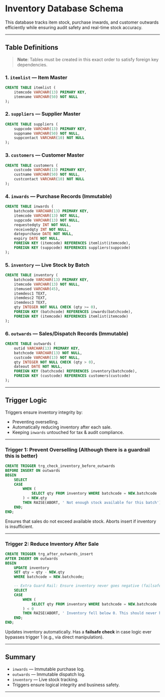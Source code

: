 #  Inventory Database Schema

This database tracks item stock, purchase inwards, and customer outwards efficiently while ensuring audit safety and real-time stock accuracy.

---

## Table Definitions

>  **Note**: Tables must be created in this exact order to satisfy foreign key dependencies.

### 1. `itemlist` — Item Master

```sql
CREATE TABLE itemlist (
    itemcode VARCHAR(13) PRIMARY KEY,
    itemname VARCHAR(50) NOT NULL
);
```

### 2. `suppliers` — Supplier Master

```sql
CREATE TABLE suppliers (
    suppcode VARCHAR(13) PRIMARY KEY,
    suppname VARCHAR(50) NOT NULL,
    suppcontact VARCHAR(10) NOT NULL
);
```

### 3. `customers` — Customer Master

```sql
CREATE TABLE customers (
    custcode VARCHAR(13) PRIMARY KEY,
    custname VARCHAR(50) NOT NULL,
    custcontact VARCHAR(10) NOT NULL
);
```

### 4. `inwards` — Purchase Records (Immutable)

```sql
CREATE TABLE inwards (
    batchcode VARCHAR(13) PRIMARY KEY,
    itemcode VARCHAR(13) NOT NULL,
    suppcode VARCHAR(13) NOT NULL,
    requestedqty INT NOT NULL,
    receivedqty INT NOT NULL,
    datepurchase DATE NOT NULL,
    expiry DATE NOT NULL,
    FOREIGN KEY (itemcode) REFERENCES itemlist(itemcode),
    FOREIGN KEY (suppcode) REFERENCES suppliers(suppcode)
);
```

### 5. `inventory` — Live Stock by Batch

```sql
CREATE TABLE inventory (
    batchcode VARCHAR(13) PRIMARY KEY,
    itemcode VARCHAR(13) NOT NULL,
    itemused VARCHAR(45),
    itemdesc1 TEXT,
    itemdesc2 TEXT,
    itemdesc3 TEXT,
    qty INTEGER NOT NULL CHECK (qty >= 0),
    FOREIGN KEY (batchcode) REFERENCES inwards(batchcode),
    FOREIGN KEY (itemcode) REFERENCES itemlist(itemcode)
);
```

### 6. `outwards` — Sales/Dispatch Records (Immutable)

```sql
CREATE TABLE outwards (
    outid VARCHAR(13) PRIMARY KEY,
    batchcode VARCHAR(13) NOT NULL,
    custcode VARCHAR(13) NOT NULL,
    qty INTEGER NOT NULL CHECK (qty > 0),
    dateout DATE NOT NULL,
    FOREIGN KEY (batchcode) REFERENCES inventory(batchcode),
    FOREIGN KEY (custcode) REFERENCES customers(custcode)
);
```

---

##  Trigger Logic

Triggers ensure inventory integrity by:

* Preventing overselling.
* Automatically reducing inventory after each sale.
* Keeping `inwards` untouched for tax & audit compliance.

---

###  Trigger 1: Prevent Overselling (Although there is a guardrail this is better)

```sql
CREATE TRIGGER trg_check_inventory_before_outwards
BEFORE INSERT ON outwards
BEGIN
    SELECT
    CASE
        WHEN (
            SELECT qty FROM inventory WHERE batchcode = NEW.batchcode
        ) < NEW.qty
        THEN RAISE(ABORT, ' Not enough stock available for this batch')
    END;
END;
```

 Ensures that sales do not exceed available stock.
 Aborts insert if inventory is insufficient.

---

###  Trigger 2: Reduce Inventory After Sale

```sql
CREATE TRIGGER trg_after_outwards_insert
AFTER INSERT ON outwards
BEGIN
    UPDATE inventory
    SET qty = qty - NEW.qty
    WHERE batchcode = NEW.batchcode;

    -- Extra Guard Rail: Ensure inventory never goes negative (failsafe)
    SELECT
    CASE
        WHEN (
            SELECT qty FROM inventory WHERE batchcode = NEW.batchcode
        ) < 0
        THEN RAISE(ABORT, ' Inventory fell below 0. This should never happen.')
    END;
END;
```

 Updates inventory automatically.
 Has a **failsafe check** in case logic ever bypasses trigger 1 (e.g., via direct manipulation).

---

##  Summary

*  `inwards` — Immutable purchase log.
*  `outwards` — Immutable dispatch log.
*  `inventory` — Live stock tracking.
*  Triggers ensure logical integrity and business safety.

---

